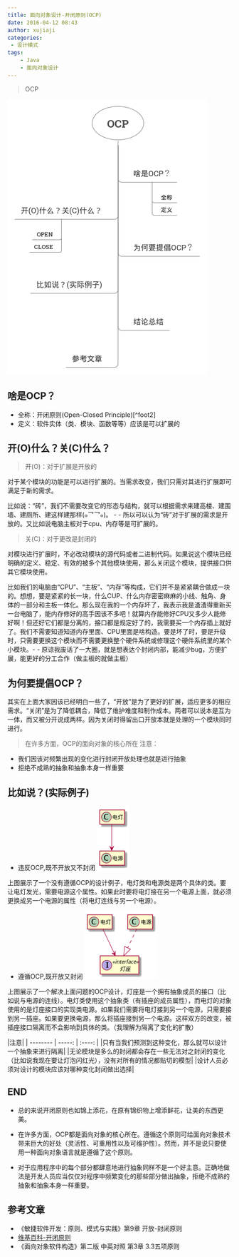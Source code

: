 ```yaml
---
title: 面向对象设计-开闭原则(OCP)
date: 2016-04-12 08:43
author: xujiaji
categories:
 - 设计模式
tags:
    - Java
    - 面向对象设计
---
```


> OCP

![OCP.png](blog/ood/ocp.png)
## 啥是OCP？
- 全称：开闭原则(Open-Closed Principle)[^foot2]
- 定义：软件实体（类、模块、函数等等）应该是可以扩展的

## 开(O)什么？关(C)什么？
>开(O)：对于扩展是开放的

对于某个模块的功能是可以进行扩展的。当需求改变，我们只需对其进行扩展即可满足于新的需求。

比如说：“砖”，我们不需要改变它的形态与结构，就可以根据需求来建高楼、建围墙、建厕所、建这样建那样(๑乛乛๑)。 - - 所以可以认为“砖”对于扩展的需求是开放的。又比如说电脑主板对于cpu、内存等是可扩展的。

>关(C)：对于更改是封闭的

对模块进行扩展时，不必改动模块的源代码或者二进制代码。如果说这个模块已经明确的定义、稳定、有效的被多个其他模块使用，那么关闭这个模块，提供接口供其它模块使用。

比如我们的电脑由“CPU”、“主板”、“内存”等构成，它们并不是紧紧耦合做成一块的。想想，要是紧紧的长一块，什么CUP、什么内存密密麻麻的小线、触角、身体的一部分和主板一体化。那么现在我的一个内存坏了，我表示我是渣渣得重新买一台电脑了，能内存修好的高手因该不多吧！就算内存能修好CPU又多少人能修好啊！但还好它们都是分离的，接口都是规定好了的，我需要买一个内存插上就好了。我们不需要知道知道内存里面、CPU里面是啥构造。要是坏了时，要是升级时，只需要更换这个模块而不需要更换整个硬件系统或修理这个硬件系统里的某个小模块。- - 原谅我废话了一大圈，就是想表达个封闭内部，能减少bug，方便扩展，能更好的分工合作（做主板的就做主板）


## 为何要提倡OCP？
其实在上面大家因该已经明白一些了，“开放”是为了更好的扩展，适应更多的相应需求。“关闭”是为了降低耦合，降低了维护难度和制作成本。两者可以说本是互为一体，而又被分开说成两样。因为关闭时得留出口开放本就是处理的一个模块同时进行。

> 在许多方面，OCP的面向对象的核心所在
> 注意：
- 我们因该对频繁出现的变化进行封闭开放处理也就是进行抽象
- 拒绝不成熟的抽象和抽象本身一样重要

## 比如说？(实际例子)

 - 违反OCP,既不开放又不封闭
![既不开放又不封闭.png](blog/ood/ocp-no.png)

 上图展示了一个没有遵循OCP的设计例子，电灯类和电源类是两个具体的类。要让电灯发光，需要电源这个属性。如果此时要将电灯接在另一个电源上面，就必须更换成另一个电源的属性（将电灯连线与另一个电源）。
 - 遵循OCP,既开放又封闭
![既开放又封闭.png](blog/ood/ocp-yes.png)

 上图展示了一个解决上面问题的OCP设计，灯座是一个拥有抽象成员的接口（比如说与电源的连线）。电灯类使用这个抽象类（有插座的成员属性），而电灯的对象使用的是灯座接口的实现类电源。如果我们需要将电灯接到另一个电源，只需要接到另一插座。如果要更换电源，那么将插座接到另一个电源。这样双方的改变，被插座接口隔离而不会影响到具体的类。（我理解为隔离了变化的扩散）

|注意|
| --------   | -----:  | :----:  |
|只有当我们预测到这种变化，那么就可以设计一个抽象来进行隔离|
|无论模块是多么的封闭都会存在一些无法对之封闭的变化（比如说我现在要让灯泡闪红光），没有对所有的情况都贴切的模型|
|设计人员必须对设计的模块应该对哪种变化封闭做出选择|


## END
- 总的来说开闭原则也如锦上添花，在原有锦织物上增添鲜花，让美的东西更美。

- 在许多方面，OCP都是面向对象的核心所在。遵循这个原则可给面向对象技术带来巨大的好处（灵活性、可重用性以及可维护性）。然而，并不是说只要使用一种面向对象语言就是遵循了这个原则。

- 对于应用程序中的每个部分都肆意地进行抽象同样不是一个好主意。正确地做法是开发人员应当仅仅对程序中频繁变化的那些部分做出抽象，拒绝不成熟的抽象和抽象本身一样重要。
## 参考文章
- 《敏捷软件开发：原则、模式与实践》第9章  开放-封闭原则
- [维基百科-开闭原则](https://zh.wikipedia.org/wiki/%E5%BC%80%E9%97%AD%E5%8E%9F%E5%88%99)
- 《面向对象软件构造》第二版 中英对照 第3章 3.3五项原则
